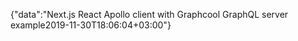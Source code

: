 {"data":"Next.js React Apollo client with Graphcool GraphQL server example2019-11-30T18:06:04+03:00"}
